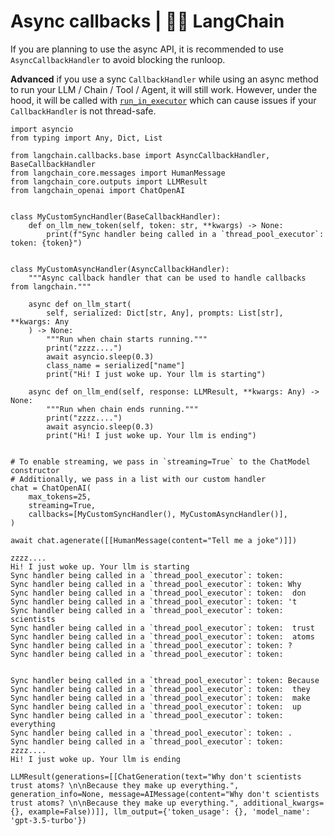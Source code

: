 # Async callbacks | 🦜️🔗 LangChain
If you are planning to use the async API, it is recommended to use `AsyncCallbackHandler` to avoid blocking the runloop.

**Advanced** if you use a sync `CallbackHandler` while using an async method to run your LLM / Chain / Tool / Agent, it will still work. However, under the hood, it will be called with [`run_in_executor`](https://docs.python.org/3/library/asyncio-eventloop.html#asyncio.loop.run_in_executor) which can cause issues if your `CallbackHandler` is not thread-safe.

```
import asyncio
from typing import Any, Dict, List

from langchain.callbacks.base import AsyncCallbackHandler, BaseCallbackHandler
from langchain_core.messages import HumanMessage
from langchain_core.outputs import LLMResult
from langchain_openai import ChatOpenAI


class MyCustomSyncHandler(BaseCallbackHandler):
    def on_llm_new_token(self, token: str, **kwargs) -> None:
        print(f"Sync handler being called in a `thread_pool_executor`: token: {token}")


class MyCustomAsyncHandler(AsyncCallbackHandler):
    """Async callback handler that can be used to handle callbacks from langchain."""

    async def on_llm_start(
        self, serialized: Dict[str, Any], prompts: List[str], **kwargs: Any
    ) -> None:
        """Run when chain starts running."""
        print("zzzz....")
        await asyncio.sleep(0.3)
        class_name = serialized["name"]
        print("Hi! I just woke up. Your llm is starting")

    async def on_llm_end(self, response: LLMResult, **kwargs: Any) -> None:
        """Run when chain ends running."""
        print("zzzz....")
        await asyncio.sleep(0.3)
        print("Hi! I just woke up. Your llm is ending")


# To enable streaming, we pass in `streaming=True` to the ChatModel constructor
# Additionally, we pass in a list with our custom handler
chat = ChatOpenAI(
    max_tokens=25,
    streaming=True,
    callbacks=[MyCustomSyncHandler(), MyCustomAsyncHandler()],
)

await chat.agenerate([[HumanMessage(content="Tell me a joke")]])

```


```
zzzz....
Hi! I just woke up. Your llm is starting
Sync handler being called in a `thread_pool_executor`: token: 
Sync handler being called in a `thread_pool_executor`: token: Why
Sync handler being called in a `thread_pool_executor`: token:  don
Sync handler being called in a `thread_pool_executor`: token: 't
Sync handler being called in a `thread_pool_executor`: token:  scientists
Sync handler being called in a `thread_pool_executor`: token:  trust
Sync handler being called in a `thread_pool_executor`: token:  atoms
Sync handler being called in a `thread_pool_executor`: token: ?
Sync handler being called in a `thread_pool_executor`: token:  


Sync handler being called in a `thread_pool_executor`: token: Because
Sync handler being called in a `thread_pool_executor`: token:  they
Sync handler being called in a `thread_pool_executor`: token:  make
Sync handler being called in a `thread_pool_executor`: token:  up
Sync handler being called in a `thread_pool_executor`: token:  everything
Sync handler being called in a `thread_pool_executor`: token: .
Sync handler being called in a `thread_pool_executor`: token: 
zzzz....
Hi! I just woke up. Your llm is ending

```


```
LLMResult(generations=[[ChatGeneration(text="Why don't scientists trust atoms? \n\nBecause they make up everything.", generation_info=None, message=AIMessage(content="Why don't scientists trust atoms? \n\nBecause they make up everything.", additional_kwargs={}, example=False))]], llm_output={'token_usage': {}, 'model_name': 'gpt-3.5-turbo'})

```
